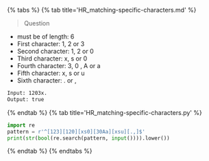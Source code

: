 {% tabs %}
{% tab title='HR_matching-specific-characters.md' %}

> Question

* must be of length: 6
* First character: 1, 2 or 3
* Second character: 1, 2 or 0
* Third character: x, s or 0
* Fourth character: 3, 0 , A or a
* Fifth character: x, s or u
* Sixth character: . or ,

```txt
Input: 1203x.
Output: true
```

{% endtab %}
{% tab title='HR_matching-specific-characters.py' %}

```py
import re
pattern = r'^[123][120][xs0][30Aa][xsu][.,]$'
print(str(bool(re.search(pattern, input()))).lower())
```

{% endtab %}
{% endtabs %}
